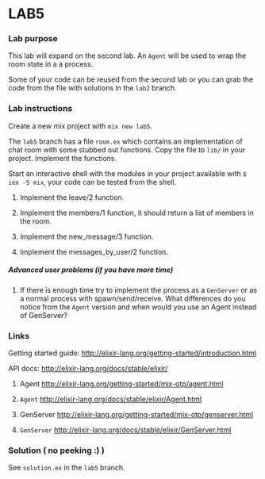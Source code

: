 # LAB5

### Lab purpose

This lab will expand on the second lab. An `Agent` will be used to wrap the room
state in a a process.

Some of your code can be reused from the second lab or you can grab the code
from the file with solutions in the `lab2` branch.


### Lab instructions

Create a new mix project with `mix new lab5`.

The `lab5` branch has a file `room.ex` which contains an implementation of chat
room with some stubbed out functions. Copy the file to `lib/` in your project.
Implement the functions.

Start an interactive shell with the modules in your project available with
`$ iex -S mix`, your code can be tested from the shell.

  1. Implement the leave/2 function.

  2. Implement the members/1 function, it should return a list of members in the
     room.

  3. Implement the new_message/3 function.

  4. Implement the messages_by_user/2 function.


##### Advanced user problems (if you have more time)

  1. If there is enough time try to implement the process as a `GenServer` or
     as a normal process with spawn/send/receive. What differences do you notice
     from the `Agent` version and when would you use an Agent instead of
     GenServer?

### Links

Getting started guide: http://elixir-lang.org/getting-started/introduction.html

API docs: http://elixir-lang.org/docs/stable/elixir/

  1. Agent http://elixir-lang.org/getting-started/mix-otp/agent.html

  2. `Agent` http://elixir-lang.org/docs/stable/elixir/Agent.html

  3. GenServer http://elixir-lang.org/getting-started/mix-otp/genserver.html

  4. `GenServer` http://elixir-lang.org/docs/stable/elixir/GenServer.html


### Solution ( no peeking :) )

See `solution.ex` in the `lab5` branch.
